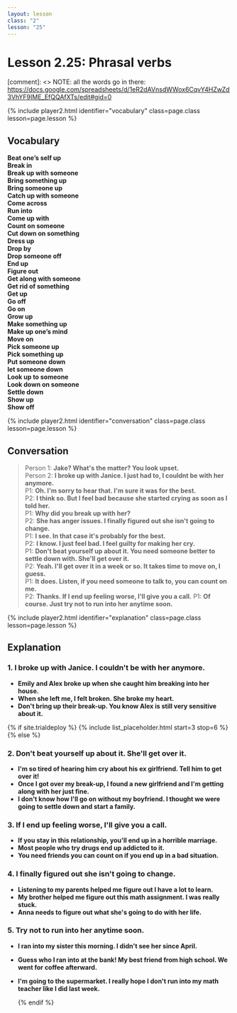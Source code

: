 ```yaml
---
layout: lesson
class: "2"
lesson: "25"
---
```



# Lesson 2.25: Phrasal verbs  

[comment]: <> NOTE: all the words go in there: https://docs.google.com/spreadsheets/d/1eR2dAVnsdWWox6CqvY4HZwZd3VhYF9IME_EfQQAfXTs/edit#gid=0

{% include player2.html identifier="vocabulary" class=page.class lesson=page.lesson %}
## Vocabulary 
**Beat one’s self up**  
**Break in**  
**Break up with someone**  
**Bring something up**  
**Bring someone up**  
**Catch up with someone**  
**Come across**  
**Run into**  
**Come up with**  
**Count on someone**    
**Cut down on something**  
**Dress up**  
**Drop by**  
**Drop someone off**  
**End up**  
**Figure out**  
**Get along with someone**  
**Get rid of something**  
**Get up**  
**Go off**  
**Go on**  
**Grow up**  
**Make something up**  
**Make up one’s mind**  
**Move on**  
**Pick someone up**  
**Pick something up**  
**Put someone down**   
**let someone down**  
**Look up to someone**  
**Look down on someone**  
**Settle down**   
**Show up**   
**Show off**  

{% include player2.html identifier="conversation" class=page.class lesson=page.lesson %}

## Conversation

> Person 1: **Jake? What's the matter? You look upset.**   
> Person 2: **I broke up with Janice. I just had to, I couldnt be with her anymore.**     
> P1: **Oh. I'm sorry to hear that. I'm sure it was for the best.**    
> P2: **I think so. But I feel bad because she started crying as soon as I told her.**  
> P1: **Why did you break up with her?**  
> P2: **She has anger issues. I finally figured out she isn't going to change.**   
> P1: **I see. In that case it's probably for the best.**  
> P2: **I know. I just feel bad. I feel guilty for making her cry.**  
> P1: **Don't beat yourself up about it. You need someone better to settle down with. She'll get over it.**  
> P2: **Yeah. I'll get over it in a week or so. It takes time to move on, I guess.**  
> P1: **It does. Listen, if you need someone to talk to, you can count on me.**  
> P2: **Thanks. If I end up feeling worse, I'll give you a call.** 
> P1: **Of course. Just try not to run into her anytime soon.** 

{% include player2.html identifier="explanation" class=page.class lesson=page.lesson %}
 

## Explanation
### 1.  I broke up with Janice. I couldn't be with her anymore.
- **Emily and Alex broke up when she caught him breaking into her house.**
- **When she left me, I felt broken. She broke my heart.**
- **Don't bring up their break-up. You know Alex is still very sensitive about it.**


{% if site.trialdeploy %}
  {% include list_placeholder.html start=3 stop=6 %}
  {% else %}


### 2. Don't beat yourself up about it. She'll get over it.
- **I'm so tired of hearing him cry about his ex girlfriend. Tell him to get over it!**
- **Once I got over my break-up, I found a new girlfriend and I'm getting along with her just fine.**
- **I don't know how I'll go on without my boyfriend. I thought we were going to settle down and start a family.**

### 3. If I end up feeling worse, I'll give you a call.
- **If you stay in this relationship, you'll end up in a horrible marriage.**
- **Most people who try drugs end up addicted to it.**
- **You need friends you can count on if you end up in a bad situation.**

### 4. I finally figured out she isn't going to change.
- **Listening to my parents helped me figure out I have a lot to learn.**
- **My brother helped me figure out this math assignment. I was really stuck.**
- **Anna needs to figure out what she's going to do with her life.**

### 5. Try not to run into her anytime soon.
- **I ran into my sister this morning. I didn't see her since April.**
- **Guess who I ran into at the bank! My best friend from high school. We went for coffee afterward.**
- **I'm going to the supermarket. I really hope I don't run into my math teacher like I did last week.**  

  {% endif %}